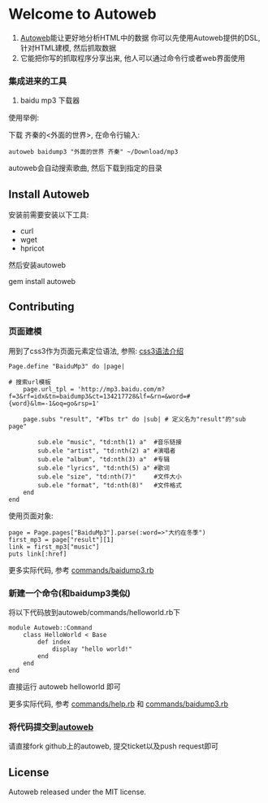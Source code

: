 # Welcome to Autoweb

1. [Autoweb][homepage]能让更好地分析HTML中的数据
 	 你可以先使用Autoweb提供的DSL,针对HTML建模, 然后抓取数据
2. 它能把你写的抓取程序分享出来, 他人可以通过命令行或者web界面使用

### 集成进来的工具
1. baidu mp3 下载器
 
使用举例:

下载 齐秦的<外面的世界>, 在命令行输入:

	autoweb baidump3 "外面的世界 齐秦" ~/Download/mp3

autoweb会自动搜索歌曲, 然后下载到指定的目录


## Install Autoweb

安装前需要安装以下工具:

  * curl
  * wget
  * hpricot

然后安装autoweb

  gem install autoweb


## Contributing

### 页面建模 
用到了css3作为页面元素定位语法, 参照: [css3语法介绍][w3c-css3-selector]

	Page.define "BaiduMp3" do |page|
    
    # 搜索url模板
		page.url_tpl = 'http://mp3.baidu.com/m?f=3&rf=idx&tn=baidump3&ct=134217728&lf=&rn=&word=#{word}&lm=-1&oq=go&rsp=1'
		
		page.subs "result", "#Tbs tr" do |sub| # 定义名为"result"的"sub page"

			sub.ele "music", "td:nth(1) a"  #音乐链接
			sub.ele "artist", "td:nth(2) a" #演唱者
			sub.ele "album", "td:nth(3) a"  #专辑
			sub.ele "lyrics", "td:nth(5) a" #歌词
			sub.ele "size", "td:nth(7)"     #文件大小
			sub.ele "format", "td:nth(8)"   #文件格式
		end
	end

使用页面对象:
 
	page = Page.pages["BaiduMp3"].parse(:word=>"大约在冬季")
	first_mp3 = page["result"][1]
	link = first_mp3["music"]
	puts link[:href]

更多实际代码, 参考 [commands/baidump3.rb][baidump3-code] 

### 新建一个命令(和baidump3类似)

将以下代码放到autoweb/commands/helloworld.rb下

	module Autoweb::Command
		class HelloWorld < Base  
			def index
				display "hello world!"
			end
		end
	end

直接运行 autoweb helloworld 即可

更多实际代码, 参考 [commands/help.rb][help-code] 和 [commands/baidump3.rb][baidump3-code] 

### 将代码提交到[autoweb][homepage]

   请直接fork github上的autoweb, 提交ticket以及push request即可

## License

Autoweb released under the MIT license.

[homepage]:http://dazuiba.github.com/autoweb
[w3c-css3-selector]:http://wiki.github.com/mxcl/homebrew/installation
[baidump3-code]:http://github.com/dazuiba/autoweb/blob/master/commands/baidump3.rb
[help-code]:http://github.com/dazuiba/autoweb/blob/master/commands/help.rb


